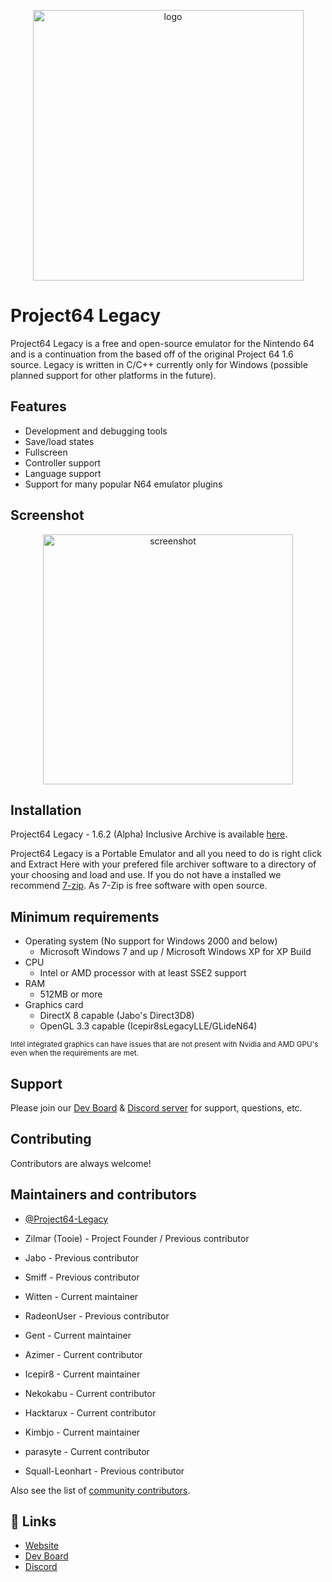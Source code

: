 <p align="center">
  <img src="https://www.project64-legacy.com/data/uploads/logo_leg._med_clear.png" alt="logo" width="433" />
</p>

# Project64 Legacy

Project64 Legacy is a free and open-source emulator for the Nintendo 64 and is a continuation from the  based off of the original Project 64 1.6 source. Legacy is written in C/C++ currently only for Windows (possible planned support for other platforms in the future).

## Features

- Development and debugging tools
- Save/load states
- Fullscreen
- Controller support
- Language support
- Support for many popular N64 emulator plugins

## Screenshot

<p align="center">
  <img src="https://www.project64-legacy.com/data/uploads/Docs/screen_about.png" alt="screenshot" width="400" />
</p>


## Installation

Project64 Legacy - 1.6.2 (Alpha) Inclusive Archive is available [here](https://www.project64-legacy.com/dev/showthread.php?tid=424).

Project64 Legacy is a Portable Emulator and all you need to do is right click and Extract Here with your prefered file archiver software to a directory of your choosing and load and use. If you do not have a installed we recommend [7-zip](https://www.7-zip.org). As 7-Zip is free software with open source.

## Minimum requirements

* Operating system (No support for Windows 2000 and below)
  *  Microsoft Windows 7 and up / Microsoft Windows XP for XP Build
* CPU
  * Intel or AMD processor with at least SSE2 support
* RAM
  * 512MB or more
* Graphics card
  * DirectX 8 capable (Jabo's Direct3D8)
  * OpenGL 3.3 capable (Icepir8sLegacyLLE/GLideN64)
  
<sub>Intel integrated graphics can have issues that are not present with Nvidia and AMD GPU's even when the requirements are met.</sub>

## Support

Please join our [Dev Board](https://www.project64-legacy.com/dev/) & [Discord server](https://discord.gg/ha7HWAFE8uc) for support, questions, etc.

## Contributing

Contributors are always welcome!

## Maintainers and contributors

- [@Project64-Legacy](https://github.com/pj64team/Project64-Legacy)

- Zilmar (Tooie) - Project Founder / Previous contributor
- Jabo - Previous contributor
- Smiff - Previous contributor
- Witten - Current maintainer
- RadeonUser - Previous contributor
- Gent - Current maintainer
- Azimer - Current contributor
- Icepir8 - Current maintainer
- Nekokabu - Current contributor
- Hacktarux - Current contributor
- Kimbjo - Current maintainer
- parasyte - Current contributor
- Squall-Leonhart - Previous contributor



Also see the list of [community contributors](https://github.com/pj64team/Project64-Legacy/graphs/contributors).

## 🔗 Links
- [Website](https://www.project64-legacy.com/)
- [Dev Board](https://www.project64-legacy.com/dev)
- [Discord](https://discord.gg/ha7HWAFE8u)

